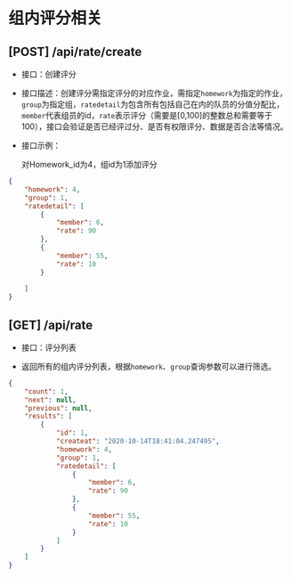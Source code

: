 # 组内评分相关

## [POST] /api/rate/create

* 接口：创建评分

* 接口描述：创建评分需指定评分的对应作业，需指定`homework`为指定的作业，`group`为指定组，`ratedetail`为包含所有包括自己在内的队员的分值分配比，`member`代表组员的id，`rate`表示评分（需要是[0,100]的整数总和需要等于100），接口会验证是否已经评过分、是否有权限评分、数据是否合法等情况。

* 接口示例：
  
  对Homework_id为4，组id为1添加评分
  
```json
{
    "homework": 4,
    "group": 1,
    "ratedetail": [
        {
            "member": 6,
            "rate": 90
        },
        {
            "member": 55,
            "rate": 10
        }
    
    ]
}
```

## [GET] /api/rate

* 接口：评分列表

* 返回所有的组内评分列表，根据`homework`、`group`查询参数可以进行筛选。

```json
{
    "count": 1,
    "next": null,
    "previous": null,
    "results": [
        {
            "id": 1,
            "createat": "2020-10-14T18:41:04.247495",
            "homework": 4,
            "group": 1,
            "ratedetail": [
                {
                    "member": 6,
                    "rate": 90
                },
                {
                    "member": 55,
                    "rate": 10
                }
            ]
        }
    ]
}
```